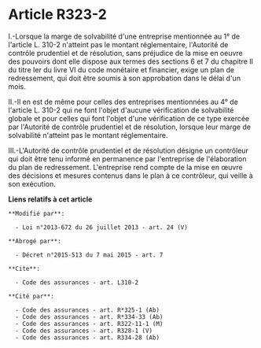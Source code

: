 # Article R323-2

I.-Lorsque la marge de solvabilité d'une entreprise mentionnée au 1° de l'article L. 310-2 n'atteint pas le montant
réglementaire, l'Autorité de contrôle prudentiel et de résolution, sans préjudice de la mise en oeuvre des pouvoirs dont elle
dispose aux termes des sections 6 et 7 du chapitre II du titre Ier du livre VI du code monétaire et financier, exige un plan
de redressement, qui doit être soumis à son approbation dans le délai d'un mois. 

II.-Il en est de même pour celles des entreprises mentionnées au 4° de l'article L. 310-2 qui ne font l'objet d'aucune
vérification de solvabilité globale et pour celles qui font l'objet d'une vérification de ce type exercée par l'Autorité de
contrôle prudentiel et de résolution, lorsque leur marge de solvabilité n'atteint pas le montant réglementaire. 

III.-L'Autorité de contrôle prudentiel et de résolution désigne un contrôleur qui doit être tenu informé en permanence par
l'entreprise de l'élaboration du plan de redressement. L'entreprise rend compte de la mise en œuvre des décisions et mesures
contenus dans le plan à ce contrôleur, qui veille à son exécution.

**Liens relatifs à cet article**

	**Modifié par**:

	  - Loi n°2013-672 du 26 juillet 2013 - art. 24 (V)

	**Abrogé par**:

	  - Décret n°2015-513 du 7 mai 2015 - art. 7

	**Cite**:

	  - Code des assurances - art. L310-2

	**Cité par**:

	  - Code des assurances - art. R*325-1 (Ab)
	  - Code des assurances - art. R*334-33 (Ab)
	  - Code des assurances - art. R322-11-1 (M)
	  - Code des assurances - art. R328-1 (V)
	  - Code des assurances - art. R334-28 (Ab)
